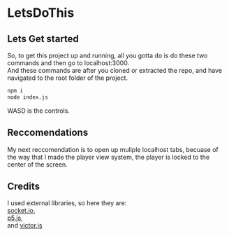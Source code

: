 # LetsDoThis  
## Lets Get started  
So, to get this project up and running, all you gotta do is do these two commands and then go to localhost:3000.  
And these commands are after you cloned or extracted the repo, and have navigated to the root folder of the project.  
```bash
npm i
node index.js
```
WASD is the controls.  
## Reccomendations
My next reccomendation is to open up muliple localhost tabs, becuase of the way that I made the player view system, the player is locked to the center of the screen.  
## Credits
I used external libraries, so here they are:  
[socket.io](https://socket.io),  
[p5.js](https://p5js.org),  
and [victor.js](http://victorjs.org)  
